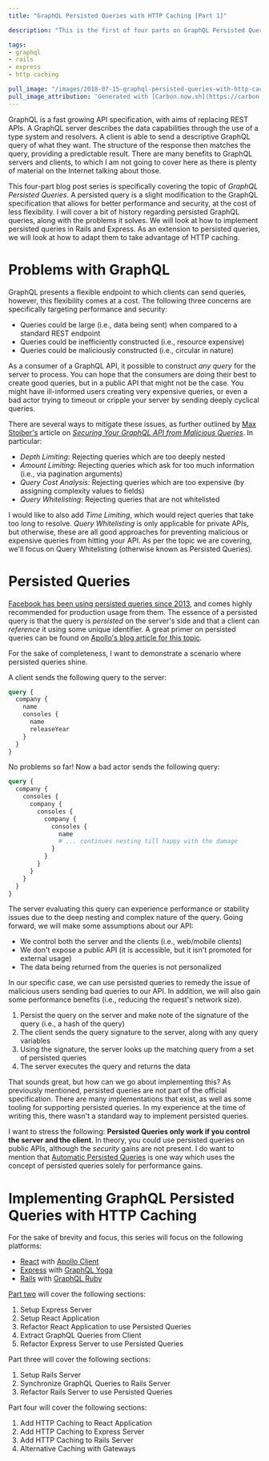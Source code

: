 ```yaml
---
title: "GraphQL Persisted Queries with HTTP Caching [Part 1]"

description: "This is the first of four parts on GraphQL Persisted Queries with HTTP Caching. We start by describing some problems with GraphQL due to its flexibility, and how we can solve the issues with persisted queries."

tags:
- graphql
- rails
- express
- http caching

pull_image: "/images/2018-07-15-graphql-persisted-queries-with-http-caching-part-1/post-query.png"
pull_image_attribution: 'Generated with [Carbon.now.sh](https://carbon.now.sh/)'
---
```


GraphQL is a fast growing API specification, with aims of replacing REST APIs. A GraphQL server describes the data capabilities through the use of a type system and resolvers. A client is able to send a descriptive GraphQL query of what they want. The structure of the response then matches the query, providing a predictable result. There are many benefits to GraphQL servers and clients, to which I am not going to cover here as there is plenty of material on the Internet talking about those.

This four-part blog post series is specifically covering the topic of _GraphQL Persisted Queries_. A persisted query is a slight modification to the GraphQL specification that allows for better performance and security, at the cost of less flexibility. I will cover a bit of history regarding persisted GraphQL queries, along with the problems it solves. We will look at how to implement persisted queries in Rails and Express. As an extension to persisted queries, we will look at how to adapt them to take advantage of HTTP caching.

# Problems with GraphQL

GraphQL presents a flexible endpoint to which clients can send queries, however, this flexibility comes at a cost. The following three concerns are specifically targeting performance and security:

 - Queries could be large (i.e., data being sent) when compared to a standard REST endpoint
 - Queries could be inefficiently constructed (i.e., resource expensive)
 - Queries could be maliciously constructed (i.e., circular in nature)

As a consumer of a GraphQL API, it possible to construct _any query_ for the server to process. You can hope that the consumers are doing their best to create good queries, but in a public API that might not be the case. You might have ill-informed users creating very expensive queries, or even a bad actor trying to timeout or cripple your server by sending deeply cyclical queries.

There are several ways to mitigate these issues, as further outlined by [Max Stoiber's](https://twitter.com/mxstbr) article on [_Securing Your GraphQL API from Malicious Queries_](https://dev-blog.apollodata.com/securing-your-graphql-api-from-malicious-queries-16130a324a6b). In particular:
 - _Depth Limiting_: Rejecting queries which are too deeply nested
 - _Amount Limiting_: Rejecting queries which ask for too much information (i.e., via pagination arguments)
 - _Query Cost Analysis_: Rejecting queries which are too expensive (by assigning complexity values to fields)
 - _Query Whitelisting_: Rejecting queries that are not whitelisted

I would like to also add _Time Limiting_, which would reject queries that take too long to resolve.  _Query Whitelisting_ is only applicable for private APIs, but otherwise, these are all good approaches for preventing malicious or expensive queries from hitting your API. As per the topic we are covering, we'll focus on Query Whitelisting (otherwise known as Persisted Queries).

# Persisted Queries

[Facebook has been using persisted queries since 2013](https://twitter.com/leeb/status/829434814402945026), and comes highly recommended for production usage from them. The essence of a persisted query is that the query is _persisted_ on the server's side and that a client can _reference_ it using some unique identifier. A great primer on persisted queries can be found on [Apollo's blog article for this topic](https://dev-blog.apollodata.com/persisted-graphql-queries-with-apollo-client-119fd7e6bba5).

For the sake of completeness, I want to demonstrate a scenario where persisted queries shine.

A client sends the following query to the server:

```graphql
query {
  company {
    name
    consoles {
      name
      releaseYear
    }
  }
}
```

No problems so far! Now a bad actor sends the following query:

```graphql
query {
  company {
    consoles {
      company {
        consoles {
          company {
            consoles {
              name
              # ... continues nesting till happy with the damage
            }
          }
        }
      }
    }
  }
}
```

The server evaluating this query can experience performance or stability issues due to the deep nesting and complex nature of the query. Going forward, we will make some assumptions about our API:
 - We control both the server and the clients (i.e., web/mobile clients)
 - We don't expose a public API (it is accessible, but it isn't promoted for external usage)
 - The data being returned from the queries is not personalized

In our specific case, we can use persisted queries to remedy the issue of malicious users sending bad queries to our API. In addition, we will also gain some performance benefits (i.e., reducing the request's network size).

1. Persist the query on the server and make note of the signature of the query (i.e., a hash of the query)
2. The client sends the query signature to the server, along with any query variables
3. Using the signature, the server looks up the matching query from a set of persisted queries
4. The server executes the query and returns the data

That sounds great, but how can we go about implementing this? As previously mentioned, persisted queries are not part of the official specification. There are many implementations that exist, as well as some tooling for supporting persisted queries. In my experience at the time of writing this, there wasn't a standard way to implement persisted queries.

I want to stress the following: **Persisted Queries only work if you control the server and the client**. In theory, you could use persisted queries on public APIs, although the _security_ gains are not present. I do want to mention that [Automatic Persisted Queries](https://dev-blog.apollodata.com/improve-graphql-performance-with-automatic-persisted-queries-c31d27b8e6ea) is one way which uses the concept of persisted queries solely for performance gains.

# Implementing GraphQL Persisted Queries with HTTP Caching

For the sake of brevity and focus, this series will focus on the following platforms:

  - [React](https://github.com/facebook/react/) with [Apollo Client](https://github.com/apollographql/apollo-client)
  - [Express](https://github.com/expressjs/express) with [GraphQL Yoga](https://github.com/prismagraphql/graphql-yoga)
  - [Rails](https://github.com/rails/rails) with [GraphQL Ruby](https://github.com/rmosolgo/graphql-ruby)

[Part two](https://kevinjalbert.com/graphql-persisted-queries-with-http-caching-part-2/) will cover the following sections:

  1. Setup Express Server
  2. Setup React Application
  3. Refactor React Application to use Persisted Queries
  4. Extract GraphQL Queries from Client
  5. Refactor Express Server to use Persisted Queries

Part three will cover the following sections:

  1. Setup Rails Server
  2. Synchronize GraphQL Queries to Rails Server
  3. Refactor Rails Server to use Persisted Queries

Part four will cover the following sections:

  1. Add HTTP Caching to React Application
  2. Add HTTP Caching to Express Server
  3. Add HTTP Caching to Rails Server
  4. Alternative Caching with Gateways
